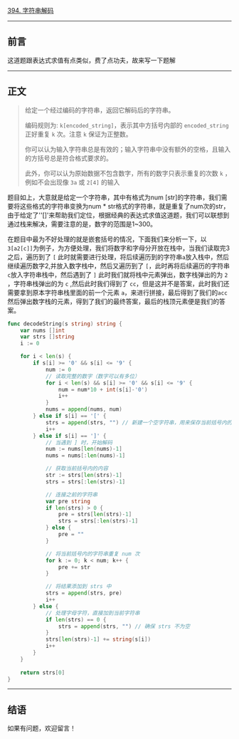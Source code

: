 [394. 字符串解码](https://leetcode.cn/problems/decode-string/)

----

## 前言

这道题跟表达式求值有点类似，费了点功夫，故来写一下题解

----

## 正文

>给定一个经过编码的字符串，返回它解码后的字符串。
>
>编码规则为: `k[encoded_string]`，表示其中方括号内部的 `encoded_string` 正好重复 `k` 次。注意 `k` 保证为正整数。
>
>你可以认为输入字符串总是有效的；输入字符串中没有额外的空格，且输入的方括号总是符合格式要求的。
>
>此外，你可以认为原始数据不包含数字，所有的数字只表示重复的次数 `k` ，例如不会出现像 `3a` 或 `2[4]` 的输入

题目如上，大意就是给定一个字符串，其中有格式为num [str]的字符串，我们需要将这些格式的字符串变换为num * str格式的字符串，就是重复了num次的str，由于给定了''[]'来帮助我们定位，根据经典的表达式求值这道题，我们可以联想到通过栈来解决，需要注意的是，数字的范围是1~300。

在题目中最为不好处理的就是嵌套括号的情况，下面我们来分析一下，以`3[a2[c]]`为例子，为方便处理，我们将数字和字母分开放在栈中，当我们读取完3之后，遍历到了 `[` 此时就需要进行处理，将后续遍历到的字符串`a`放入栈中，然后继续遍历数字2,并放入数字栈中，然后又遍历到了 `[`，此时再将后续遍历的字符串 `c`放入字符串栈中，然后遇到了 `]` 此时我们就将栈中元素弹出，数字栈弹出的为 `2` ，字符串栈弹出的为 `c`  ,然后此时我们得到了 `cc`，但是这并不是答案，此时我们还需要拿到原本字符串栈里面的前一个元素 `a`，来进行拼接，最后得到了我们的`acc`然后弹出数字栈的元素，得到了我们的最终答案，最后的栈顶元素便是我们的答案。

```go
func decodeString(s string) string {
    var nums []int
    var strs []string
    i := 0

    for i < len(s) {
        if s[i] >= '0' && s[i] <= '9' {
            num := 0
            // 读取完整的数字（数字可以有多位）
            for i < len(s) && s[i] >= '0' && s[i] <= '9' {
                num = num*10 + int(s[i]-'0')
                i++
            }
            nums = append(nums, num)
        } else if s[i] == '[' {
            strs = append(strs, "") // 新建一个空字符串，用来保存当前括号内的内容
            i++
        } else if s[i] == ']' {
            // 当遇到 ] 时，开始解码
            num := nums[len(nums)-1]
            nums = nums[:len(nums)-1]

            // 获取当前括号内的内容
            str := strs[len(strs)-1]
            strs = strs[:len(strs)-1]

            // 连接之前的字符串
            var pre string
            if len(strs) > 0 {
                pre = strs[len(strs)-1]
                strs = strs[:len(strs)-1]
            } else {
                pre = ""
            }

            // 将当前括号内的字符串重复 num 次
            for k := 0; k < num; k++ {
                pre += str
            }

            // 将结果添加到 strs 中
            strs = append(strs, pre)
            i++
        } else {
            // 处理字母字符，直接加到当前字符串
            if len(strs) == 0 {
                strs = append(strs, "") // 确保 strs 不为空
            }
            strs[len(strs)-1] += string(s[i])
            i++
        }
    }
    
    return strs[0]
}

```

----

## 结语

如果有问题，欢迎留言！